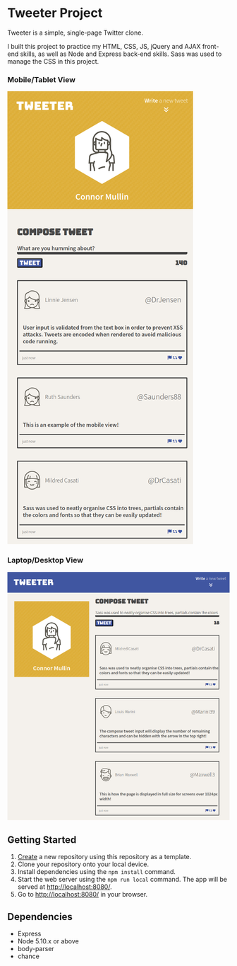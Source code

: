# Tweeter Project

Tweeter is a simple, single-page Twitter clone.

I built this project to practice my HTML, CSS, JS, jQuery and AJAX front-end skills, as well as Node and Express back-end skills. Sass was used to manage the CSS in this project.

### Mobile/Tablet View
!["Screenshot of Mobile/Tablet Layout"](https://github.com/CJM1994/tweeter/blob/master/docs/mobile-view.png)
### Laptop/Desktop View
!["Screenshot of Desktop/Laptop Layout"](https://github.com/CJM1994/tweeter/blob/master/docs/screen-view.png)

## Getting Started

1. [Create](https://docs.github.com/en/repositories/creating-and-managing-repositories/creating-a-repository-from-a-template) a new repository using this repository as a template.
2. Clone your repository onto your local device.
3. Install dependencies using the `npm install` command.
3. Start the web server using the `npm run local` command. The app will be served at <http://localhost:8080/>.
4. Go to <http://localhost:8080/> in your browser.

## Dependencies

- Express
- Node 5.10.x or above
- body-parser
- chance
